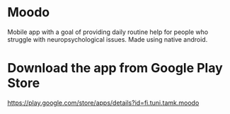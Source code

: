 # Moodo
Mobile app with a goal of providing daily routine help for people who struggle with neuropsychological issues.
Made using native android.

# Download the app from Google Play Store
https://play.google.com/store/apps/details?id=fi.tuni.tamk.moodo
